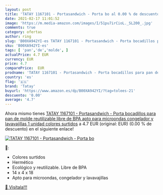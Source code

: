 ```yaml
---
layout: post
title: 'TATAY 1167101 - Portasandwich - Porta bo al 0.00 % de descuento'
date: 2021-02-17 11:01:52
image: 'https://m.media-amazon.com/images/I/51pu7irCioL._SL200_.jpg'
comments: true
category: ofertas
author: ring
slug: 'B00XA942YI-es TATAY 1167101 - Portasandwich - Porta bocadillos para pan...'
sku: 'B00XA942YI-es'
tags: [ 'pan','de','molde', ]
actualPrice: 4.7 EUR
currency: EUR
price: 4.7
comparePrice:  EUR
prodname: 'TATAY 1167101 - Portasandwich - Porta bocadillos para pan de molde reutilizable  libre de BPA  apto para microondas  congelador y lavavajillas  1 unidad  colores surtidos'
country: 'es'
flag: '🇪🇸'
brand: 'Tatay'
buyurl: 'https://www.amazon.es/dp/B00XA942YI/?tag=tolees-21'
descuento: '0.00'
average: '4.7'
---
```


Ahora mismo tienes [TATAY 1167101 - Portasandwich - Porta bocadillos para pan de molde reutilizable  libre de BPA  apto para microondas  congelador y lavavajillas  1 unidad  colores surtidos](https://www.amazon.es/dp/B00XA942YI/?tag=tolees-21) a 4.7 EUR (original:  EUR) (0.00 %  de descuento) en el siguiente enlace!

[![TATAY 1167101 - Portasandwich - Porta bo](https://m.media-amazon.com/images/I/51pu7irCioL._SL200_.jpg)](https://www.amazon.es/dp/B00XA942YI/?tag=tolees-21)

🔎:

- Colores surtidos
- Hermético
- Ecológico y reutilizable. Libre de BPA
- 14 x 4 x 18
- Apto para microondas, congelador y lavavajillas

[🛒 Visítala!!!](https://www.amazon.es/dp/B00XA942YI/?tag=tolees-21)
